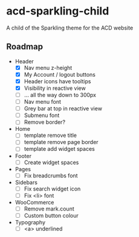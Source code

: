 # acd-sparkling-child
A child of the Sparkling theme for the ACD website

## Roadmap

- Header
  - [x] Nav menu z-height
  - [x] My Account / logout buttons
  - [x] Header icons have tooltips
  - [x] Visibility in reactive view
  - [ ] ... all the way down to 300px
  - [ ] Nav menu font
  - [ ] Grey bar at top in reactive view
  - [ ] Submenu font
  - [ ] Remove border?
- Home
  - [ ] template remove title
  - [ ] template remove page border
  - [ ] template add widget spaces
- Footer
  - [ ] Create widget spaces
- Pages
  - [ ] Fix breadcrumbs font
- Sidebars
  - [ ] Fix search widget icon
  - [ ] Fix &lt;li&gt; font
- WooCommerce
  - [ ] Remove mark.count
  - [ ] Custom button colour
- Typography
  - [ ] &lt;a&gt; underlined
